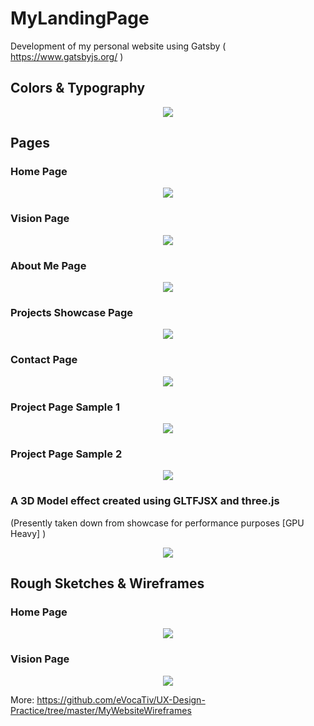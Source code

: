 # MyLandingPage
Development of my personal website using Gatsby ( https://www.gatsbyjs.org/ )

## Colors & Typography
<p align="center"><img src="screenshots/colors-typography.jpg" /></p>


## Pages
### Home Page 
<p align="center"><img src="screenshots/home-page.JPG" /></p>

### Vision Page 
<p align="center"><img src="screenshots/vision-page.JPG" /></p>

### About Me Page 
<p align="center"><img src="screenshots/about-me.JPG" /></p>

### Projects Showcase Page 
<p align="center"><img src="screenshots/projects-page.JPG" /></p>

### Contact Page 
<p align="center"><img src="screenshots/contact-page.JPG" /></p>

### Project Page Sample 1
<p align="center"><img src="screenshots/proj-1.JPG" /></p>

### Project Page Sample 2
<p align="center"><img src="screenshots/proj-2.JPG" /></p>

### A 3D Model effect created using GLTFJSX and three.js
(Presently taken down from showcase for performance purposes [GPU Heavy] )
<p align="center"><img src="screenshots/model.JPG" /></p>

## Rough Sketches & Wireframes
### Home Page
<p align="center"><img src="screenshots/Home Page Start WF.jpg" /></p>

### Vision Page
<p align="center"><img src="screenshots/Vision Page HF WF.jpg" /></p>

More: https://github.com/eVocaTiv/UX-Design-Practice/tree/master/MyWebsiteWireframes
